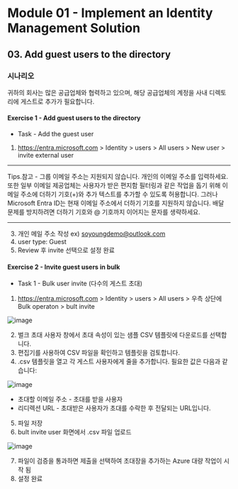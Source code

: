 # Module 01 - Implement an Identity Management Solution 
## 03. Add guest users to the directory 

### 시나리오 
귀하의 회사는 많은 공급업체와 협력하고 있으며, 해당 공급업체의 계정을 사내 디렉토리에 게스트로 추가가 필요합니다. 

#### Exercise 1 - Add guest users to the directory
* Task - Add the guest user

1. https://entra.microsoft.com > Identity > users > All users > New user > invite external user 

---

Tips.참고 - 그룹 이메일 주소는 지원되지 않습니다. 개인의 이메일 주소를 입력하세요. 또한 일부 이메일 제공업체는 사용자가 받은 편지함 필터링과 같은 작업을 돕기 위해 이메일 주소에 더하기 기호(+)와 추가 텍스트를 추가할 수 있도록 허용합니다. 그러나 Microsoft Entra ID는 현재 이메일 주소에서 더하기 기호를 지원하지 않습니다. 배달 문제를 방지하려면 더하기 기호와 @ 기호까지 이어지는 문자를 생략하세요.

---

3. 개인 메일 주소 작성 ex) soyoungdemo@outlook.com
4. user type: Guest
5. Review 후 invite 선택으로 설정 완료

#### Exercise 2 - Invite guest users in bulk
* Task 1 - Bulk user invite (다수의 게스트 초대)

1. https://entra.microsoft.com > Identity > users > All users > 우측 상단에 Bulk operaton > bult invite

![image](https://github.com/user-attachments/assets/07fd023a-3cbd-4264-bdbc-ec5de85037d0)

2. 벌크 초대 사용자 창에서 초대 속성이 있는 샘플 CSV 템플릿에 다운로드를 선택합니다.
3. 편집기를 사용하여 CSV 파일을 확인하고 템플릿을 검토합니다.
4. .csv 템플릿을 열고 각 게스트 사용자에게 줄을 추가합니다. 필요한 값은 다음과 같습니다:

![image](https://github.com/user-attachments/assets/b940387c-939c-4e48-aef8-3235ce518ca8)

* 초대할 이메일 주소 - 초대를 받을 사용자
* 리디렉션 URL - 초대받은 사용자가 초대를 수락한 후 전달되는 URL입니다.

5. 파일 저장
6. bult invite user 화면에서 .csv 파일 업로드

![image](https://github.com/user-attachments/assets/d476ed4e-66e7-4004-8dac-6b623ab8552f)

7. 파일이 검증을 통과하면 제출을 선택하여 초대장을 추가하는 Azure 대량 작업이 시작 됨
8. 설정 완료 

